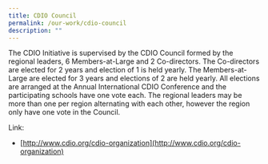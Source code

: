 ```yaml
---
title: CDIO Council
permalink: /our-work/cdio-council
description: ""
---
```

The CDIO Initiative is supervised by the CDIO Council formed by the regional leaders, 6 Members-at-Large and 2 Co-directors. The Co-directors are elected for 2 years and election of 1 is held yearly. The Members-at-Large are elected for 3 years and elections of 2 are held yearly. All elections are arranged at the Annual International CDIO Conference and the participating schools have one vote each. The regional leaders may be more than one per region alternating with each other, however the region only have one vote in the Council.

Link:

*  [http://www.cdio.org/cdio-organization](http://www.cdio.org/cdio-organization)